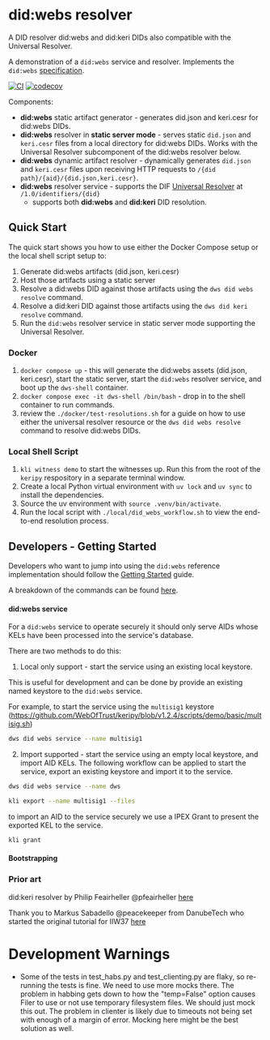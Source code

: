 # did:webs resolver 

A DID resolver did:webs and did:keri DIDs also compatible with the Universal Resolver.

A demonstration of a `did:webs` service and resolver. Implements the
`did:webs` [specification](https://trustoverip.github.io/tswg-did-method-webs-specification/).

[![CI](https://github.com/GLEIF-IT/did-webs-resolver/actions/workflows/ci.yml/badge.svg)](https://github.com/GLEIF-IT/did-webs-resolver/actions/workflows/ci.yml)
[![codecov](https://codecov.io/gh/GLEIF-IT/did-webs-resolver/branch/main/graph/badge.svg?token=sUADtbanWC)](https://codecov.io/gh/GLEIF-IT/did-webs-resolver)

Components:
- **did:webs** static artifact generator - generates did.json and keri.cesr for did:webs DIDs.
- **did:webs** resolver in **static server mode** - serves static `did.json` and `keri.cesr` files from a local directory for did:webs DIDs. Works with the Universal Resolver subcomponent of the did:webs resolver below.
- **did:webs** dynamic artifact resolver - dynamically generates `did.json` and `keri.cesr` files upon receiving HTTP requests to `/{did path}/{aid}/{did.json,keri.cesr}`.
- **did:webs** resolver service - supports the DIF [Universal Resolver](https://dev.uniresolver.io/) at `/1.0/identifiers/{did}`
  - supports both **did:webs** and **did:keri** DID resolution. 

## Quick Start

The quick start shows you how to use either the Docker Compose setup or the local shell script setup to:
1. Generate did:webs artifacts (did.json, keri.cesr)
2. Host those artifacts using a static server
3. Resolve a did:webs DID against those artifacts using the `dws did webs resolve` command.
4. Resolve a did:keri DID against those artifacts using the `dws did keri resolve` command.
5. Run the `did:webs` resolver service in static server mode supporting the Universal Resolver.

### Docker

1. `docker compose up` - this will generate the did:webs assets (did.json, keri.cesr), start the static server, start the `did:webs` resolver service, and boot up the `dws-shell` container.
2. `docker compose exec -it dws-shell /bin/bash` - drop in to the shell container to run commands.
3. review the `./docker/test-resolutions.sh` for a guide on how to use either the universal resolver resource or the `dws did webs resolve` command to resolve did:webs DIDs.

### Local Shell Script

1. `kli witness demo` to start the witnesses up. Run this from the root of the `keripy` respository in a separate terminal window.
2. Create a local Python virtual environment with `uv lock` and `uv sync` to install the dependencies.
3. Source the uv environment with `source .venv/bin/activate`.
4. Run the local script with `./local/did_webs_workflow.sh` to view the end-to-end resolution process.

## Developers - Getting Started

Developers who want to jump into using the `did:webs` reference implementation should follow
the [Getting Started](docs/getting_started) guide.

A breakdown of the commands can be found [here](./docs/commands.md).

#### did:webs service

For a `did:webs` service to operate securely it should only serve AIDs whose KELs have been processed into the service's database.

There are two methods to do this:

1. Local only support - start the service using an existing local keystore.

This is useful for development and can be done by provide an existing named keystore to the `did:webs` service.

For example, to start the service using the `multisig1` keystore (https://github.com/WebOfTrust/keripy/blob/v1.2.4/scripts/demo/basic/multisig.sh)

```bash
dws did webs service --name multisig1
```

2. Import supported - start the service using an empty local keystore, and import AID KELs. The following workflow can be applied to start the service, export an existing keystore and import it to the service.

```bash
dws did webs service --name dws
```

```bash
kli export --name multisig1 --files 
```

to import an AID to the service securely we use a IPEX Grant to present the exported KEL to the service.

```bash
kli grant 
```


#### Bootstrapping

### Prior art

did:keri resolver by Philip Feairheller @pfeairheller [here](https://github.com/WebOfTrust/did-keri-resolver)

Thank you to Markus Sabadello @peacekeeper from DanubeTech who started the original tutorial for
IIW37 [here](https://github.com/peacekeeper/did-webs-iiw-tutorial)

# Development Warnings

- Some of the tests in test_habs.py and test_clienting.py are flaky, so re-running the tests is fine. We need to use more mocks there. The problem in habbing gets down to how the "temp=False" option causes Filer to use or not use temporary filesystem files. We should just mock this out. The problem in clienter is likely due to timeouts not being set with enough of a margin of error. Mocking here might be the best solution as well. 